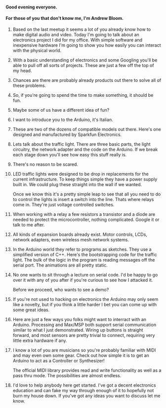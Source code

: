 #### Good evening everyone.
#### For those of you that don't know me, I'm Andrew Bloom.

1. Based on the last meetup it seems a lot of you already know how to
   make digital audio and video. Today I'm going to talk about an electronics
   project I did for my office. With simple software and inexpensive hardware
   I'm going to show you how easily you can interact with the physical world.

2. With a basic understanding of electronics and some Googling you'll be
   able to pull off all sorts of projects. These are just a few off the
   top of my head.

3. Chances are there are probably already products out there to solve
   all of these problems.

4. So, if you're going to spend the time to make something, it should be
   fun.

5. Maybe some of us have a different idea of fun?

6. I want to introduce you to the Arduino, it's Italian.

7. These are two of the dozens of compatible models out there. Here's one designed
   and manufactured by Sparkfun Electronics.

8. Lets talk about the traffic light. There are three basic parts, the
   light circuitry, the network adapter and the code on the Arduino. If
    we break each stage down you'll see how easy this stuff really is.

9. There's no reason to be scared.

10. LED traffic lights were designed to be drop in replacements for the
    current infrastructure. To keep things simple they have a power supply
    built in. We could plug these straight into the wall if we wanted.

    Once we know this it's a pretty simple leap to see that all you need to
    do to control the lights is insert a switch into the line. Thats where
    relays come in. They're just voltage controlled switches.

11. When working with a relay a few resistors a transistor and a diode are
    needed to protect the microcontroller, nothing complicated. Google it or
    talk to me after.

12. All kinds of expansion boards already exist. Motor controls, LCDs,
    network adapters, even wireless mesh network systems.

13. In the Arduino world they refer to programs as sketches. They use a
    simplified version of C++. Here's the bootstrapping code for the
    traffic light. The bulk of the logic in the program is reading
    messages off the serial port. The animations are all pretty static.

14. No one wants to sit through a lecture on serial code. I'd be happy
    to go over it with any of you after if you're curious to see how I
    attacked it.

    Before we proceed, who wants to see a demo?

15. If you're not used to hacking on electronics the Arduino may only
    seem like a novelty, but if you think a little harder I bet you can
    come up with some great ideas.

16. Here are just a few ways you folks might want to interract with an
    Arduino. Processing and Max/MSP both support serial communication
    similar to what I just demonstrated. Wiring up buttons is straight
    forward, and most sensors are pretty trivial to connect, requiring very
    little extra hardware if any.

17. I know a lot of you are musicians so you're probably familiar with MIDI and
    may even own some gear. Check out how simple it is to get an Arduino
    to act as a Controller or Synthesizer!

    The official MIDI library provides read and write functionality as
    well as a pass thru mode. The possibilities are almost endless.

18. I'd love to help anybody here get started. I've got a decent
    electronics education and can fake my way through enough of it to
    hopefully not burn my house down. If you've got any ideas you want
    to discuss let me know.
